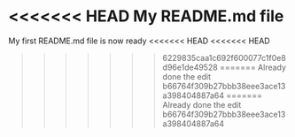 <<<<<<< HEAD
My README.md file
=======
My first README.md file is now ready
<<<<<<< HEAD
<<<<<<< HEAD
>>>>>>> 6229835caa1c692f600077c1f0e8d96e1de49528
=======
Already done the edit
>>>>>>> b66764f309b27bbb38eee3ace13a398404887a64
=======
Already done the edit
>>>>>>> b66764f309b27bbb38eee3ace13a398404887a64
